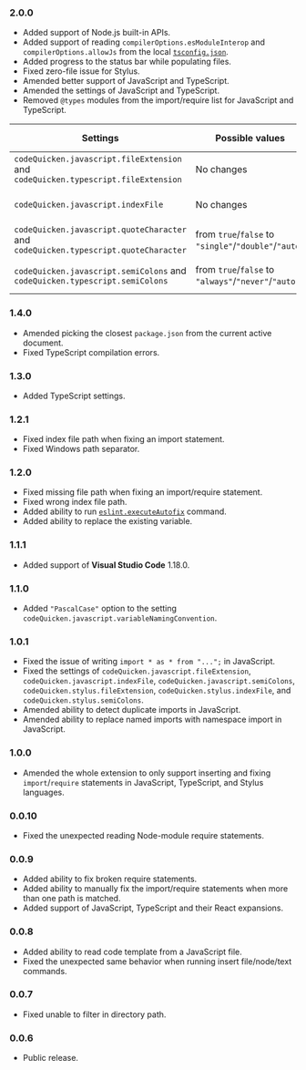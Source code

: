 ### 2.0.0
- Added support of Node.js built-in APIs.
- Added support of reading `compilerOptions.esModuleInterop` and `compilerOptions.allowJs` from the local [`tsconfig.json`](https://www.typescriptlang.org/docs/handbook/tsconfig-json.html).
- Added progress to the status bar while populating files.
- Fixed zero-file issue for Stylus.
- Amended better support of JavaScript and TypeScript.
- Amended the settings of JavaScript and TypeScript.
- Removed `@types` modules from the import/require list for JavaScript and TypeScript.

|Settings|Possible values|Default value|
|---|---|---|
|`codeQuicken.javascript.fileExtension` and `codeQuicken.typescript.fileExtension`|No changes|from `true` to `false`|
|`codeQuicken.javascript.indexFile`|No changes|from `true` to `false`|
|`codeQuicken.javascript.quoteCharacter` and `codeQuicken.typescript.quoteCharacter`|from `true`/`false` to `"single"`/`"double"`/`"auto"`|from `true` to `"auto"`|
|`codeQuicken.javascript.semiColons` and `codeQuicken.typescript.semiColons`|from `true`/`false` to `"always"`/`"never"`/`"auto"`|from `true` to `"auto"`|

### 1.4.0
- Amended picking the closest `package.json` from the current active document.
- Fixed TypeScript compilation errors.

### 1.3.0
- Added TypeScript settings.

### 1.2.1
- Fixed index file path when fixing an import statement.
- Fixed Windows path separator.

### 1.2.0
- Fixed missing file path when fixing an import/require statement.
- Fixed wrong index file path.
- Added ability to run [`eslint.executeAutofix`](https://marketplace.visualstudio.com/items?itemName=dbaeumer.vscode-eslint) command.
- Added ability to replace the existing variable.

### 1.1.1
- Added support of **Visual Studio Code** 1.18.0.

### 1.1.0
- Added `"PascalCase"` option to the setting `codeQuicken.javascript.variableNamingConvention`.

### 1.0.1
- Fixed the issue of writing `import * as * from "...";` in JavaScript.
- Fixed the settings of `codeQuicken.javascript.fileExtension`, `codeQuicken.javascript.indexFile`, `codeQuicken.javascript.semiColons`, `codeQuicken.stylus.fileExtension`, `codeQuicken.stylus.indexFile`, and `codeQuicken.stylus.semiColons`.
- Amended ability to detect duplicate imports in JavaScript.
- Amended ability to replace named imports with namespace import in JavaScript.

### 1.0.0
- Amended the whole extension to only support inserting and fixing `import`/`require` statements in JavaScript, TypeScript, and Stylus languages.

### 0.0.10
- Fixed the unexpected reading Node-module require statements.

### 0.0.9
- Added ability to fix broken require statements.
- Added ability to manually fix the import/require statements when more than one path is matched.
- Added support of JavaScript, TypeScript and their React expansions.

### 0.0.8
- Added ability to read code template from a JavaScript file.
- Fixed the unexpected same behavior when running insert file/node/text commands.

### 0.0.7
- Fixed unable to filter in directory path.

### 0.0.6
- Public release.
